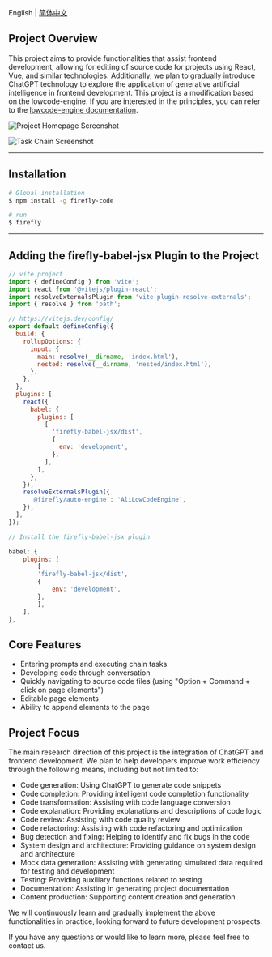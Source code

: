 English | [简体中文](./README.md)

## Project Overview
This project aims to provide functionalities that assist frontend development, allowing for editing of source code for projects using React, Vue, and similar technologies. Additionally, we plan to gradually introduce ChatGPT technology to explore the application of generative artificial intelligence in frontend development. This project is a modification based on the lowcode-engine. If you are interested in the principles, you can refer to the [lowcode-engine documentation](https://github.com/alibaba/lowcode-engine).

![Project Homepage Screenshot](https://raw.githubusercontent.com/sparrow-js/firefly/main/docs/12345.png)

![Task Chain Screenshot](https://raw.githubusercontent.com/sparrow-js/firefly/main/docs/56789.png)

---

## Installation

```bash
# Global installation
$ npm install -g firefly-code

# run
$ firefly
```

---

## Adding the firefly-babel-jsx Plugin to the Project
```js
// vite project
import { defineConfig } from 'vite';
import react from '@vitejs/plugin-react';
import resolveExternalsPlugin from 'vite-plugin-resolve-externals';
import { resolve } from 'path';

// https://vitejs.dev/config/
export default defineConfig({
  build: {
    rollupOptions: {
      input: {
        main: resolve(__dirname, 'index.html'),
        nested: resolve(__dirname, 'nested/index.html'),
      },
    },
  },
  plugins: [
    react({
      babel: {
        plugins: [
          [
            'firefly-babel-jsx/dist',
            {
              env: 'development',
            },
          ],
        ],
      },
    }),
    resolveExternalsPlugin({
      '@firefly/auto-engine': 'AliLowCodeEngine',
    }),
  ],
});

// Install the firefly-babel-jsx plugin

babel: {
    plugins: [
        [
        'firefly-babel-jsx/dist',
        {
            env: 'development',
        },
        ],
    ],
},

```

## Core Features
- Entering prompts and executing chain tasks
- Developing code through conversation
- Quickly navigating to source code files (using "Option + Command + click on page elements")
- Editable page elements
- Ability to append elements to the page

## Project Focus
The main research direction of this project is the integration of ChatGPT and frontend development. We plan to help developers improve work efficiency through the following means, including but not limited to:
- Code generation: Using ChatGPT to generate code snippets
- Code completion: Providing intelligent code completion functionality
- Code transformation: Assisting with code language conversion
- Code explanation: Providing explanations and descriptions of code logic
- Code review: Assisting with code quality review
- Code refactoring: Assisting with code refactoring and optimization
- Bug detection and fixing: Helping to identify and fix bugs in the code
- System design and architecture: Providing guidance on system design and architecture
- Mock data generation: Assisting with generating simulated data required for testing and development
- Testing: Providing auxiliary functions related to testing
- Documentation: Assisting in generating project documentation
- Content production: Supporting content creation and generation

We will continuously learn and gradually implement the above functionalities in practice, looking forward to future development prospects.

If you have any questions or would like to learn more, please feel free to contact us.